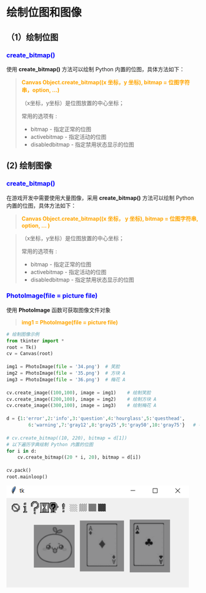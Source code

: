 # 绘制位图和图像

## （1）绘制位图

### **<font color="blue"> create_bitmap() </font>**

使用 **create_bitmap()** 方法可以绘制 Python 内置的位图，具体方法如下：

> **<font color="orange"> Canvas Object.create_bitmap((x 坐标，y 坐标), bitmap = 位图字符串，option, ...) </font>**
> 
> （x坐标，y坐标）是位图放置的中心坐标；
> 
> 常用的选项有 : 
> 
> - bitmap - 指定正常的位图
> - activebitmap - 指定活动的位图
> - disabledbitmap - 指定禁用状态显示的位图

## (2) 绘制图像

### **<font color="blue"> create_bitmap() </font>**

在游戏开发中需要使用大量图像，采用 **create_bitmap()** 方法可以绘制 Python 内置的位图，具体方法如下：

> **<font color="orange"> Canvas Object.create_bitmap((x 坐标， y 坐标), bitmap = 位图字符串, option, ... ) </font>**

> （x坐标，y坐标）是位图放置的中心坐标；
> 
> 常用的选项有 : 
> 
> - bitmap - 指定正常的位图
> - activebitmap - 指定活动的位图
> - disabledbitmap - 指定禁用状态显示的位图


### **<font color="blue"> PhotoImage(file = picture file) </font>**

使用 **PhotoImage** 函数可获取图像文件对象

> **<font color="orange"> img1 = PhotoImage(file = picture file) </font>**

```python
# 绘制图像示例
from tkinter import *
root = Tk()
cv = Canvas(root)

img1 = PhotoImage(file = '34.png')  # 笑脸
img2 = PhotoImage(file = '35.png')  # 方块 A
img3 = PhotoImage(file = '36.png')  # 梅花 A

cv.create_image((100,100), image = img1)    # 绘制笑脸
cv.create_image((200,100), image = img2)    # 绘制方块 A
cv.create_image((300,100), image = img3)    # 绘制梅花 A

d = {1:'error',2:'info',3:'question',4:'hourglass',5:'questhead',
        6:'warning',7:'gray12',8:'gray25',9:'gray50',10:'gray75'}   # 字典

# cv.create_bitmap((10, 220), bitmap = d[1])
# 以下遍历字典绘制 Python 内置的位图
for i in d:
    cv.create_bitmap((20 * i, 20), bitmap = d[i])

cv.pack()
root.mainloop()
```

![Display Figture](00.Resource/37.png)
